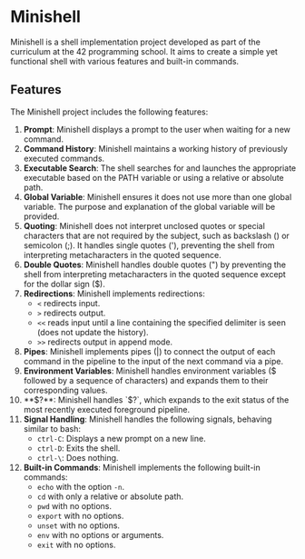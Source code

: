 # Minishell

Minishell is a shell implementation project developed as part of the curriculum at the 42 programming school. It aims to create a simple yet functional shell with various features and built-in commands.

## Features

The Minishell project includes the following features:

1. **Prompt**: Minishell displays a prompt to the user when waiting for a new command.
2. **Command History**: Minishell maintains a working history of previously executed commands.
3. **Executable Search**: The shell searches for and launches the appropriate executable based on the PATH variable or using a relative or absolute path.
4. **Global Variable**: Minishell ensures it does not use more than one global variable. The purpose and explanation of the global variable will be provided.
5. **Quoting**: Minishell does not interpret unclosed quotes or special characters that are not required by the subject, such as backslash (\) or semicolon (;). It handles single quotes ('), preventing the shell from interpreting metacharacters in the quoted sequence.
6. **Double Quotes**: Minishell handles double quotes (") by preventing the shell from interpreting metacharacters in the quoted sequence except for the dollar sign ($).
7. **Redirections**: Minishell implements redirections:
   - `<` redirects input.
   - `>` redirects output.
   - `<<` reads input until a line containing the specified delimiter is seen (does not update the history).
   - `>>` redirects output in append mode.
8. **Pipes**: Minishell implements pipes (|) to connect the output of each command in the pipeline to the input of the next command via a pipe.
9. **Environment Variables**: Minishell handles environment variables ($ followed by a sequence of characters) and expands them to their corresponding values.
10. **$?**: Minishell handles `$?`, which expands to the exit status of the most recently executed foreground pipeline.
11. **Signal Handling**: Minishell handles the following signals, behaving similar to bash:
    - `ctrl-C`: Displays a new prompt on a new line.
    - `ctrl-D`: Exits the shell.
    - `ctrl-\`: Does nothing.
12. **Built-in Commands**: Minishell implements the following built-in commands:
    - `echo` with the option `-n`.
    - `cd` with only a relative or absolute path.
    - `pwd` with no options.
    - `export` with no options.
    - `unset` with no options.
    - `env` with no options or arguments.
    - `exit` with no options.
